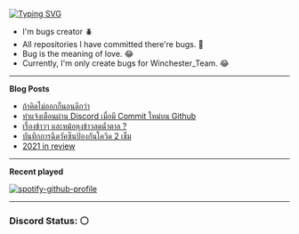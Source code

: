 [![Typing SVG](https://readme-typing-svg.herokuapp.com?font=Kanit&size=30&color=FF5E5E&vCenter=true&height=48&lines=Hello+world.+I'm+Pickyzz.+%F0%9F%91%8B)](https://git.io/typing-svg)
 - I'm bugs creator 🪲
 - All repositories I have committed there're bugs. 🎃
 - Bug is the meaning of love. 😂
 - Currently, I'm only create bugs for Winchester_Team. 😂

-------
**Blog Posts**

<!-- BLOG-POST-LIST:START -->
- [ถ้าคิดไม่ออกก็นอนดีกว่า](https://pickyzz.dev/article/sleep-can-help-your-work)
- [ทำแจ้งเตือนผ่าน Discord เมื่อมี Commit ใหม่บน Github](https://pickyzz.dev/article/github-to-discord-weebhook)
- [เรื่องข้าวๆ และหม้อหุงข้าวลดน้ำตาล ?](https://pickyzz.dev/article/truth-about-sugar-reduce-rice-cooker)
- [บันทึกการฉีดวัคซีนป้องกันโควิด 2 เข็ม](https://pickyzz.dev/article/covid-vaccined-memory)
- [2021 in review](https://pickyzz.dev/article/2021-in-review)
<!-- BLOG-POST-LIST:END -->

-------

**Recent played**

[![spotify-github-profile](https://spotify-github-profile.vercel.app/api/view?uid=22llhxowcxkv2mjpbpwnciooa&cover_image=true&theme=natemoo-re&bar_color=00b3ff&bar_color_cover=false)](https://spotify-github-profile.vercel.app/api/view?uid=22llhxowcxkv2mjpbpwnciooa&redirect=true)

-------

### Discord Status: ⚪

